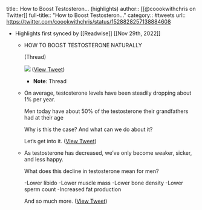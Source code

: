 title:: How to Boost Testosteron... (highlights)
author:: [[@coookwithchris on Twitter]]
full-title:: "How to Boost Testosteron..."
category:: #tweets
url:: https://twitter.com/coookwithchris/status/1528828257138884608

- Highlights first synced by [[Readwise]] [[Nov 29th, 2022]]
	- HOW TO BOOST TESTOSTERONE NATURALLY
	  
	  (Thread) 
	  
	  ![](https://pbs.twimg.com/media/FTd9MTkXsAAYxQi.jpg) ([View Tweet](https://twitter.com/coookwithchris/status/1528828257138884608))
		- **Note**: Thread
	- On average, testosterone levels have been steadily dropping about 1% per year.
	  
	  Men today have about 50% of the testosterone their grandfathers had at their age
	  
	  Why is this the case? And what can we do about it?
	  
	  Let’s get into it. ([View Tweet](https://twitter.com/coookwithchris/status/1528828259030515712))
	- As testosterone has decreased, we’ve only become weaker, sicker, and less happy.
	  
	  What does this decline in testosterone mean for men?
	  
	  -Lower libido
	  -Lower muscle mass
	  -Lower bone density
	  -Lower sperm count
	  -Increased fat production
	  
	  And so much more. ([View Tweet](https://twitter.com/coookwithchris/status/1528828260293005314))